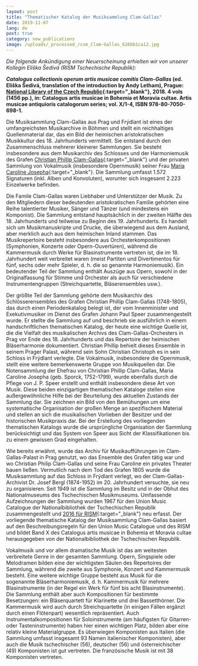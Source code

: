 ```yaml
---
layout: post
title: "Thematischer Katalog der Musiksammlung Clam-Gallas"
date: 2019-11-07
lang: de
post: true
category: new_publications
image: /uploads/_processed_/csm_Clam-Gallas_626bb1ca12.jpg
---
```



_Die folgende Ankündigung einer Neuerscheinung erhielten wir von unserer Kollegin Eliška Šedivá (RISM Tschechische Republik):_

**_Catalogus collectionis operum artis musicae comitis Clam-Gallas_ (ed. Eliška Šedivá, translation of the introduction by Andy Letham), Prague: [National Library of the Czech Republic](https://www.nkp.cz/o-knihovne/zakladni-informace/vydane-publikace/prave-vyslo-cele#catalogus){:target="_blank"}, 2018. 4 vols (1456 pp.), in: Catalogus artis musicae in Bohemia et Moravia cultae. Artis musicae antiquioris catalogorum series; vol. X/1-4, ISBN 978-80-7050-698-1.**

Die Musiksammlung Clam-Gallas aus Prag und Frýdlant ist eines der umfangreichsten Musikarchive in Böhmen und stellt ein reichhaltiges Quellenmaterial dar, das ein Bild der heimischen aristokratischen Musikkultur des 18. Jahrhunderts vermittelt. Sie entstand durch den Zusammenschluss mehrerer kleinerer Sammlungen. Sie besteht insbesondere aus dem Musikarchiv des Schlosses und der Harmoniemusik des Grafen [Christian Phillip Clam-Gallas](https://opac.rism.info/metaopac/perma.do;jsessionid=C692EBE5787F574386F0FE7250E144A0.touch02?v=rism&q=-1%3d%22pe30059826%22){:target="_blank"} und der privaten Sammlung von Vokalmusik (insbesondere Opernmusik) seiner Frau [Maria Caroline Josepha](https://opac.rism.info/metaopac/perma.do?v=rism&q=-1%3d%22pe30113887%22){:target="_blank"}. Die Sammlung umfasst 1.572 Signaturen (inkl. Alben und Konvoluten), worunter sich insgesamt 2.223 Einzelwerke befinden.

Die Famile Clam-Gallas waren Liebhaber und Unterstützer der Musik. Zu den Mitgliedern dieser bedeutenden aristokratischen Familie gehörten eine Reihe talentierter Musiker, Sänger und Tänzer (und mindestens ein Komponist). Die Sammlung entstand hauptsächlich in der zweiten Hälfte des 18. Jahrhunderts und teilweise zu Beginn des 19. Jahrhunderts. Es handelt sich um Musikmanuskripte und Drucke, die überwiegend aus dem Ausland, aber merklich auch aus dem heimischen Inland stammen. Das Musikrepertoire besteht insbesondere aus Orchesterkompositionen (Symphonien, Konzerte oder Opern-Ouvertüren), während die Kammermusik durch Werke für Blasinstrumente vertreten ist, die im 18. Jahrhundert weit verbreitet waren (meist Partiten und Divertimentos für fünf, sechs oder mehr Spieler, d. h. die so genannte Harmoniemusik). Ein bedeutender Teil der Sammlung enthält Auszüge aus Opern, sowohl in der Originalfassung für Stimme und Orchester als auch für verschiedene Instrumentengruppen (Streichquartette, Bläserensembles usw.).

Der größte Teil der Sammlung gehörte dem Musikarchiv des Schlösserensembles des Grafen Christian Phillip Clam-Gallas (1748-1805), das durch einen Periodenkatalog belegt ist, der vom Innenminister und Exekutivmusiker im Dienst des Grafen Johann Paul Speer zusammengestellt wurde. Er stellte die Sammlung auf und beschrieb sie ausführlich in einem handschriftlichen thematischen Katalog, der heute eine wichtige Quelle ist, die die Vielfalt des musikalischen Archivs des Clam-Gallas-Orchesters in Prag vor Ende des 18. Jahrhunderts und das Repertoire der heimischen Bläserharmonie dokumentiert. Christian Phillip behielt dieses Ensemble in seinem Prager Palast, während sein Sohn Christian Christoph es in sein Schloss in Frýdlant verlegte. Die Vokalmusik, insbesondere die Opernmusik, stellt eine weitere bemerkenswerte Gruppe von Musikquellen dar. Die Notensammlung der Ehefrau von Christian Phillip Clam-Gallas, Maria Caroline Josepha (geb. Sporck, 1752-1799), wurde ebenfalls durch die Pflege von J. P. Speer erstellt und enthält insbesondere diese Art von Musik. Diese beiden einzigartigen thematischen Kataloge stellen eine außergewöhnliche Hilfe bei der Beurteilung des aktuellen Zustands der Sammlung dar. Sie zeichnen ein Bild von den Bemühungen um eine systematische Organisation der großen Menge an spezifischem Material und stellen an sich die musikalischen Vorlieben der Besitzer und der historischen Musikpraxis dar. Bei der Erstellung des vorliegenden thematischen Katalogs wurde die ursprüngliche Organisation der Sammlung berücksichtigt und das System von Speer aus Sicht der Klassifikationen bis zu einem gewissen Grad eingehalten.

Wie bereits erwähnt, wurde das Archiv für Musikaufführungen im Clam-Gallas-Palast in Prag genutzt, wo das Ensemble des Grafen tätig war und wo Christian Philip Clam-Gallas und seine Frau Caroline ein privates Theater bauen ließen. Vermutlich nach dem Tod des Grafen 1805 wurde die Musiksammlung auf das Schloss in Frýdlant verlegt, wo der Clam-Gallas-Archivist Dr. Josef Bergl (1874-1952) im 20. Jahrhundert versuchte, sie neu zu organisieren. Seit 1949 ist die Sammlung im Besitz und in der Obhut des Nationalmuseums des Tschechischen Musikmuseums. Umfassende Aufzeichnungen der Sammlung wurden 1967 für den Union Music Catalogue der Nationalbibliothek der Tschechischen Republik zusammengestellt und [2016 für RISM](https://opac.rism.info/search?View=rism&q=clam-gallas){:target="_blank"} neu erfasst. Der vorliegende thematische Katalog der Musiksammlung Clam-Gallas basiert auf den Beschreibungsregeln für den Union Music Catalogue und des RISM und bildet Band X des Catalogus artis musicae in Bohemia et Moravia cultae herausgegeben von der Nationalbibliothek der Tschechischen Republik.

Vokalmusik und vor allem dramatische Musik ist das am weitesten verbreitete Genre in der gesamten Sammlung. Opern, Singspiele oder Melodramen bilden eine der wichtigsten Säulen des Repertoires der Sammlung, während die zweite aus Symphonie, Konzert und Kammermusik besteht. Eine weitere wichtige Gruppe besteht aus Musik für die sogenannte Bläserharmoniemusik, d. h. Kammermusik für mehrere Blasinstrumente (in der Regel ein Werk für fünf bis acht Blasinstrumente). Die Sammlung enthält aber auch Kompositionen für bestimmte Besetzungen: ein Bläserquartett für Klarinette und drei Bassetthörner. Die Kammermusik wird auch durch Streichquartette (in einigen Fällen ergänzt durch einen Flötenpart) wesentlich repräsentiert. Auch Instrumentalkompositionen für Soloinstrumente (am häufigsten für Gitarren- oder Tasteninstrumente) haben hier einen wichtigen Platz, bilden aber eine relativ kleine Materialgruppe. Es überwiegen Komponisten aus Italien (die Sammlung umfasst insgesamt 93 Namen italienischer Komponisten), aber auch die Musik tschechischer (56), deutscher (56) und österreichischer (49) Komponisten ist gut vertreten. Die französische Musik ist mit 38 Komponisten vertreten.

<script type="text/javascript">var switchTo5x=true;</script><script type="text/javascript" src="http://w.sharethis.com/button/buttons.js"></script><script type="text/javascript">stLight.options({publisher: "9b601438-1ce1-49d8-bfd7-9cff5df54c17", doNotHash: false, doNotCopy: false, hashAddressBar: false});</script>
